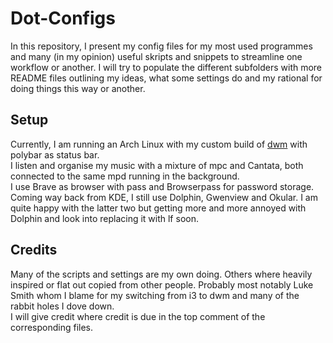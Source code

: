 # Dot-Configs

In this repository, I present my config files for my most used programmes and many (in my
opinion) useful skripts and snippets to streamline one workflow or another.
I will try to populate the different subfolders with more README files outlining my ideas,
what some settings do and my rational for doing things this way or another.

## Setup

Currently, I am running an Arch Linux with my custom build of [dwm](https://github.com/tino-michael/dwm.git)
with polybar as status bar.  
I listen and organise my music with a mixture of mpc and Cantata, both connected to the
same mpd running in the background.  
I use Brave as browser with pass and Browserpass for password storage.  
Coming way back from KDE, I still use Dolphin, Gwenview and Okular. I am quite happy with
the latter two but getting more and more annoyed with Dolphin and look into replacing it
with lf soon.

## Credits

Many of the scripts and settings are my own doing. Others where heavily inspired or
flat out copied from other people. Probably most notably Luke Smith whom I blame for my
switching from i3 to dwm and many of the rabbit holes I dove down.  
I will give credit where credit is due in the top comment of the corresponding files.
